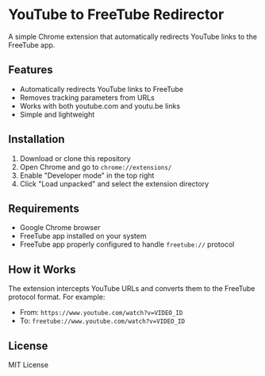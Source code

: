 # YouTube to FreeTube Redirector

A simple Chrome extension that automatically redirects YouTube links to the FreeTube app.

## Features

- Automatically redirects YouTube links to FreeTube
- Removes tracking parameters from URLs
- Works with both youtube.com and youtu.be links
- Simple and lightweight

## Installation

1. Download or clone this repository
2. Open Chrome and go to `chrome://extensions/`
3. Enable "Developer mode" in the top right
4. Click "Load unpacked" and select the extension directory

## Requirements

- Google Chrome browser
- FreeTube app installed on your system
- FreeTube app properly configured to handle `freetube://` protocol

## How it Works

The extension intercepts YouTube URLs and converts them to the FreeTube protocol format. For example:

- From: `https://www.youtube.com/watch?v=VIDEO_ID`
- To: `freetube://www.youtube.com/watch?v=VIDEO_ID`

## License

MIT License
